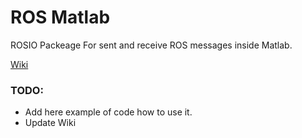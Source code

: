 # ROS Matlab
ROSIO Packeage For sent and receive ROS messages inside Matlab.

[Wiki][1]

### TODO:
* Add here example of code how to use it.
* Update Wiki


[1]:http://wiki.ros.org/ros_matlab
